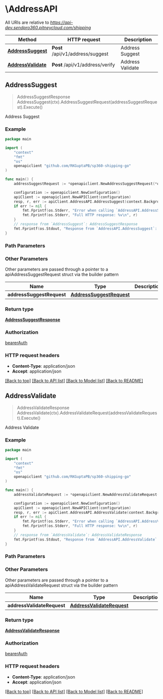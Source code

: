 # \AddressAPI

All URIs are relative to *https://api-dev.sendpro360.pitneycloud.com/shipping*

Method | HTTP request | Description
------------- | ------------- | -------------
[**AddressSuggest**](AddressAPI.md#AddressSuggest) | **Post** /api/v1/address/suggest | Address Suggest
[**AddressValidate**](AddressAPI.md#AddressValidate) | **Post** /api/v1/address/verify | Address Validate



## AddressSuggest

> AddressSuggestResponse AddressSuggest(ctx).AddressSuggestRequest(addressSuggestRequest).Execute()

Address Suggest



### Example

```go
package main

import (
	"context"
	"fmt"
	"os"
	openapiclient "github.com/RKGuptaPB/sp360-shipping-go"
)

func main() {
	addressSuggestRequest := *openapiclient.NewAddressSuggestRequest(*openapiclient.NewAddressSuggestRequestAddress("27 Watervw Dr", "Shelton", "US", "06484", "CT")) // AddressSuggestRequest | 

	configuration := openapiclient.NewConfiguration()
	apiClient := openapiclient.NewAPIClient(configuration)
	resp, r, err := apiClient.AddressAPI.AddressSuggest(context.Background()).AddressSuggestRequest(addressSuggestRequest).Execute()
	if err != nil {
		fmt.Fprintf(os.Stderr, "Error when calling `AddressAPI.AddressSuggest``: %v\n", err)
		fmt.Fprintf(os.Stderr, "Full HTTP response: %v\n", r)
	}
	// response from `AddressSuggest`: AddressSuggestResponse
	fmt.Fprintf(os.Stdout, "Response from `AddressAPI.AddressSuggest`: %v\n", resp)
}
```

### Path Parameters



### Other Parameters

Other parameters are passed through a pointer to a apiAddressSuggestRequest struct via the builder pattern


Name | Type | Description  | Notes
------------- | ------------- | ------------- | -------------
 **addressSuggestRequest** | [**AddressSuggestRequest**](AddressSuggestRequest.md) |  | 

### Return type

[**AddressSuggestResponse**](AddressSuggestResponse.md)

### Authorization

[bearerAuth](../README.md#bearerAuth)

### HTTP request headers

- **Content-Type**: application/json
- **Accept**: application/json

[[Back to top]](#) [[Back to API list]](../README.md#documentation-for-api-endpoints)
[[Back to Model list]](../README.md#documentation-for-models)
[[Back to README]](../README.md)


## AddressValidate

> AddressValidateResponse AddressValidate(ctx).AddressValidateRequest(addressValidateRequest).Execute()

Address Validate



### Example

```go
package main

import (
	"context"
	"fmt"
	"os"
	openapiclient "github.com/RKGuptaPB/sp360-shipping-go"
)

func main() {
	addressValidateRequest := *openapiclient.NewAddressValidateRequest("27 Watervw Dr", "US", "06484") // AddressValidateRequest | 

	configuration := openapiclient.NewConfiguration()
	apiClient := openapiclient.NewAPIClient(configuration)
	resp, r, err := apiClient.AddressAPI.AddressValidate(context.Background()).AddressValidateRequest(addressValidateRequest).Execute()
	if err != nil {
		fmt.Fprintf(os.Stderr, "Error when calling `AddressAPI.AddressValidate``: %v\n", err)
		fmt.Fprintf(os.Stderr, "Full HTTP response: %v\n", r)
	}
	// response from `AddressValidate`: AddressValidateResponse
	fmt.Fprintf(os.Stdout, "Response from `AddressAPI.AddressValidate`: %v\n", resp)
}
```

### Path Parameters



### Other Parameters

Other parameters are passed through a pointer to a apiAddressValidateRequest struct via the builder pattern


Name | Type | Description  | Notes
------------- | ------------- | ------------- | -------------
 **addressValidateRequest** | [**AddressValidateRequest**](AddressValidateRequest.md) |  | 

### Return type

[**AddressValidateResponse**](AddressValidateResponse.md)

### Authorization

[bearerAuth](../README.md#bearerAuth)

### HTTP request headers

- **Content-Type**: application/json
- **Accept**: application/json

[[Back to top]](#) [[Back to API list]](../README.md#documentation-for-api-endpoints)
[[Back to Model list]](../README.md#documentation-for-models)
[[Back to README]](../README.md)

